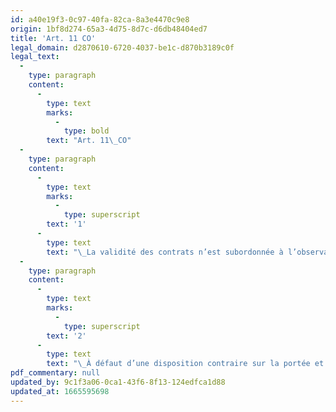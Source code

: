 ```yaml
---
id: a40e19f3-0c97-40fa-82ca-8a3e4470c9e8
origin: 1bf8d274-65a3-4d75-8d7c-d6db48404ed7
title: 'Art. 11 CO'
legal_domain: d2870610-6720-4037-be1c-d870b3189c0f
legal_text:
  -
    type: paragraph
    content:
      -
        type: text
        marks:
          -
            type: bold
        text: "Art. 11\_CO"
  -
    type: paragraph
    content:
      -
        type: text
        marks:
          -
            type: superscript
        text: '1'
      -
        type: text
        text: "\_La validité des contrats n’est subordonnée à l’observation d’une forme particulière qu’en vertu d’une prescription spéciale de la\_loi."
  -
    type: paragraph
    content:
      -
        type: text
        marks:
          -
            type: superscript
        text: '2'
      -
        type: text
        text: "\_À défaut d’une disposition contraire sur la portée et les effets de la forme prescrite, le contrat n’est valable que si cette forme a été observée."
pdf_commentary: null
updated_by: 9c1f3a06-0ca1-43f6-8f13-124edfca1d88
updated_at: 1665595698
---
```

